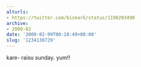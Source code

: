 ```yaml
---
alturls:
- https://twitter.com/bismark/status/1190203498
archive:
- 2009-02
date: '2009-02-09T00:18:49+00:00'
slug: '1234138729'
---
```


kare- raisu sunday. yum!!

